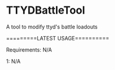 # TTYDBattleTool
A tool to modify ttyd's battle loadouts

=========LATEST USAGE==========

Requirements: N/A

1: N/A
